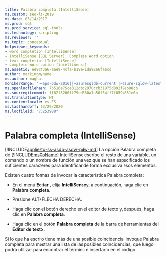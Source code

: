 ```yaml
---
title: Palabra completa (IntelliSense)
ms.custom: seo-lt-2019
ms.date: 03/14/2017
ms.prod: sql
ms.prod_service: sql-tools
ms.technology: scripting
ms.reviewer: ''
ms.topic: conceptual
helpviewer_keywords:
- word completion [IntelliSense]
- IntelliSense [SQL Server], Complete Word option
- text completion [IntelliSense]
- Complete Word option [IntelliSense]
ms.assetid: ee9c43a6-aae9-4cfa-b18e-1da9266fabcd
author: markingmyname
ms.author: maghan
monikerRange: '>=aps-pdw-2016||=azuresqldb-current||=azure-sqldw-latest||>=sql-server-2016||=sqlallproducts-allversions||>=sql-server-linux-2017||=azuresqldb-mi-current'
ms.openlocfilehash: 7b516e75ce312dbc2970ccb31975d892f7ab98cb
ms.sourcegitcommit: ff82f3260ff79ed860a7a58f54ff7f0594851e6b
ms.translationtype: HT
ms.contentlocale: es-ES
ms.lasthandoff: 03/29/2020
ms.locfileid: "75253988"
---
```

# <a name="complete-word-intellisense"></a>Palabra completa (IntelliSense)
[!INCLUDE[appliesto-ss-asdb-asdw-pdw-md](../../includes/appliesto-ss-asdb-asdw-pdw-md.md)]
  La opción Palabra completa de [!INCLUDE[msCoName](../../includes/msconame-md.md)] IntelliSense escribe el resto de una variable, un comando o un nombre de función una vez que se han especificado los suficientes caracteres para identificar de forma exclusiva esos elementos.  
  
 Existen cuatro formas de invocar la característica Palabra completa:  
  
-   En el menú **Editar** , elija **IntelliSense**y, a continuación, haga clic en **Palabra completa**.  
  
-   Presione ALT+FLECHA DERECHA.  
  
-   Haga clic con el botón derecho en el editor de texto y, después, haga clic en **Palabra completa**.  
  
-   Haga clic en el botón **Palabra completa** de la barra de herramientas del **Editor de texto** .  
  
 Si lo que ha escrito tiene más de una posible coincidencia, invoque Palabra completa para mostrar una lista de las posibles coincidencias, que luego podrá utilizar para encontrar el término e insertarlo en el código.  
  
  
